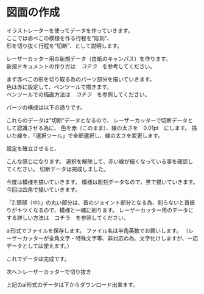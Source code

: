 # 図面の作成


イラストレーターを使ってデータを作っていきます。<br>
ここでは赤べこの模様を作る行程を”彫刻”、<br>
形を切り抜く行程を”切断”、として説明します。<br>

レーザーカッター用の新規データ（白紙のキャンパス）を作ります。<br>
新規ドキュメントの作り方は　*コチラ*　を参考してください。<br>

まず赤べこの形を切り取る為のパーツ部分を描いていきます。<br>
色は赤に設定して、ペンツールで描きます。<br>
ペンツールでの描画方法は　*コチラ*　を参照してください。<br>



パーツの構成は以下の通りです。<br>

これらのデータは”切断”データとなるので、
レーザーカッターで切断データとして認識させる為に、
色を赤（このまま）、線の太さを　0.01pt　にします。
描いた線を、「選択ツール」で全部選択し、線の太さを変更します。

設定を確立させると、

こんな感じになります。
選択を解除して、赤い線が細くなっている事を確認してください。
切断データは完成しました。

今度は模様を描いていきます。
模様は彫刻データなので、黒で描いていきます。
今回は四角で描いていきます。

「2.頭部（中）」の丸い部分は、首のジョイント部分となる為、削らないと首振りがキツくなるので、模様と一緒に削ります。
レーザーカッター用のデータにする詳しい方法は　コチラ　を参照してください。

ai形式でファイルを保存します。
ファイル名は半角英数でお願いします。
（レーザーカッターが全角文字・特殊文字等、非対応の為、文字化けしますが、一応データとしては使えます。）

これでデータは完成です。

次へ＞レーザーカッターで切り抜き

上記のai形式のデータは下からダウンロード出来ます。